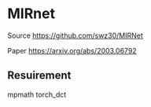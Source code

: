 # MIRnet

Source https://github.com/swz30/MIRNet

Paper https://arxiv.org/abs/2003.06792

## Resuirement 
mpmath
torch_dct
